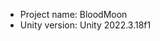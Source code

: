 <!-- UNITY CODE ASSIST INSTRUCTIONS START -->
- Project name: BloodMoon
- Unity version: Unity 2022.3.18f1
<!-- UNITY CODE ASSIST INSTRUCTIONS END -->